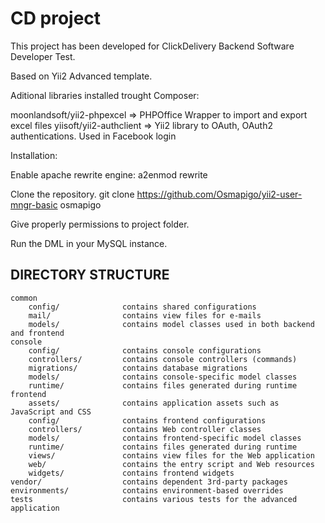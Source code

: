 CD project
===============================

This project has been developed for ClickDelivery Backend Software Developer Test.

Based on Yii2 Advanced template.

Aditional libraries installed trought Composer:

moonlandsoft/yii2-phpexcel => PHPOffice Wrapper to import and export excel files
yiisoft/yii2-authclient    => Yii2 library to OAuth, OAuth2 authentications. Used in Facebook login

Installation: 

Enable apache rewrite engine:
    a2enmod rewrite

Clone the repository.
    git clone https://github.com/Osmapigo/yii2-user-mngr-basic osmapigo

Give properly permissions to project folder.

Run the DML in your MySQL instance.

DIRECTORY STRUCTURE
-------------------

```
common
    config/              contains shared configurations
    mail/                contains view files for e-mails
    models/              contains model classes used in both backend and frontend
console
    config/              contains console configurations
    controllers/         contains console controllers (commands)
    migrations/          contains database migrations
    models/              contains console-specific model classes
    runtime/             contains files generated during runtime
frontend
    assets/              contains application assets such as JavaScript and CSS
    config/              contains frontend configurations
    controllers/         contains Web controller classes
    models/              contains frontend-specific model classes
    runtime/             contains files generated during runtime
    views/               contains view files for the Web application
    web/                 contains the entry script and Web resources
    widgets/             contains frontend widgets
vendor/                  contains dependent 3rd-party packages
environments/            contains environment-based overrides
tests                    contains various tests for the advanced application
```
